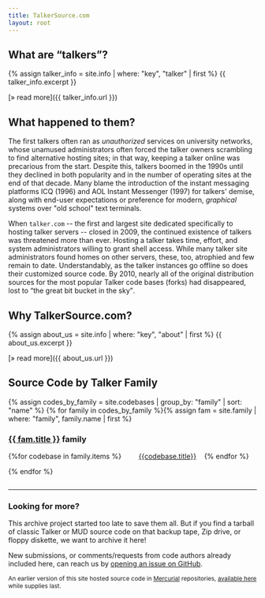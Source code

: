 ```yaml
---
title: TalkerSource.com
layout: root
---
```


## What are <q>talkers</q>?

{% assign talker_info = site.info | where: "key", "talker" | first %}
{{ talker_info.excerpt }}

[&raquo; read more]({{ talker_info.url }})

## What happened to them?

The first talkers often ran as _unauthorized_ services on university networks, whose unamused administrators
often forced the talker owners scrambling to find alternative hosting sites; in that way, keeping a talker
online was precarious from the start.  Despite this, talkers boomed in the 1990s until they declined in both
popularity and in the number of operating sites at the end of that decade.  Many blame the introduction of
the instant messaging platforms ICQ (1996) and AOL Instant Messenger (1997) for talkers' demise, along with
end-user expectations or preference for modern, _graphical_ systems over "old school" text terminals.

When `talker.com` -- the first and largest site dedicated specifically to hosting talker servers -- closed
in 2009, the continued existence of talkers was threatened more than ever.  Hosting a talker takes time,
effort, and system administrators willing to grant shell access. While many talker site administrators found
homes on other servers, these, too, atrophied and few remain to date. Understandably, as the talker instances
go offline so does their customized source code.  By 2010, nearly all of the original distribution sources
for the most popular Talker code bases (forks) had disappeared, lost to <q>the great bit bucket in the sky</q>.

## Why TalkerSource.com?

{% assign about_us = site.info | where: "key", "about" | first %}
{{ about_us.excerpt }}

[&raquo; read more]({{ about_us.url }})

## Source Code by Talker Family

<style type="text/css">
  #codebase_index { padding-bottom: 1em; }
  #codebase_index > h3 { padding-top: 1em; }
  #codebase_index > h3:first-child { padding-top: 0; }
  #codebase_index > span { display: inline-block; margin-left: 2.5em; margin-bottom: 1em; min-width: 9.5em; }
</style>
<div id="codebase_index">
{% assign codes_by_family = site.codebases | group_by: "family" | sort: "name" %}
{% for family in codes_by_family %}{% assign fam = site.family | where: "family", family.name | first %}
  <h3><a href="{{fam.url}}">{{ fam.title }}</a> family</h3>
  {%for codebase in family.items %}<span><a href="{{codebase.url}}">{{codebase.title}}</a></span>{% endfor %}
{% endfor %}
</div>

-----

### Looking for more?

This archive project started too late to save them all.  But if you find a tarball of classic
Talker or MUD source code on that backup tape, Zip drive, or floppy diskette, we want to
archive it here!

New submissions, or comments/requests from code authors already included here, can reach
us by [opening an issue on GitHub][gh-issue].

[gh-issue]: https://github.com/talkersource/talkersource.github.io/issues

<p style="font-size: 9pt;">
  An earlier version of this site hosted source code in <a href="https://www.mercurial-scm.org/">Mercurial</a> repositories,
  <a href="http://hg.talkersource.com/" title="Old talkersource.com Hg repositories">available here</a> while supplies last.
</p>
